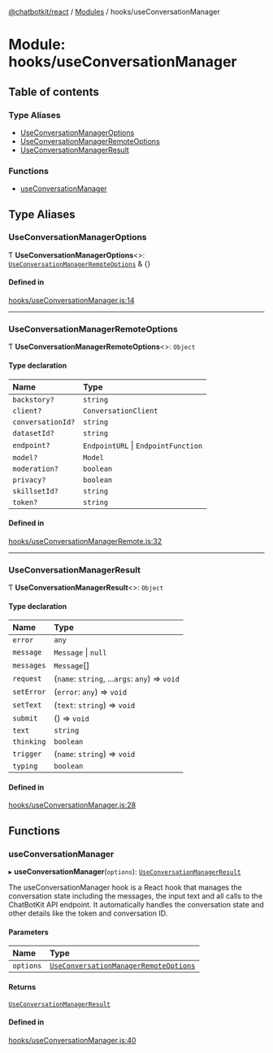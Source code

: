 [@chatbotkit/react](../README.md) / [Modules](../modules.md) / hooks/useConversationManager

# Module: hooks/useConversationManager

## Table of contents

### Type Aliases

- [UseConversationManagerOptions](hooks_useConversationManager.md#useconversationmanageroptions)
- [UseConversationManagerRemoteOptions](hooks_useConversationManager.md#useconversationmanagerremoteoptions)
- [UseConversationManagerResult](hooks_useConversationManager.md#useconversationmanagerresult)

### Functions

- [useConversationManager](hooks_useConversationManager.md#useconversationmanager)

## Type Aliases

### UseConversationManagerOptions

Ƭ **UseConversationManagerOptions**\<\>: [`UseConversationManagerRemoteOptions`](hooks_useConversationManager.md#useconversationmanagerremoteoptions) & {}

#### Defined in

[hooks/useConversationManager.js:14](https://github.com/chatbotkit/node-sdk/blob/main/packages/react/src/hooks/useConversationManager.js#L14)

___

### UseConversationManagerRemoteOptions

Ƭ **UseConversationManagerRemoteOptions**\<\>: `Object`

#### Type declaration

| Name | Type |
| :------ | :------ |
| `backstory?` | `string` |
| `client?` | `ConversationClient` |
| `conversationId?` | `string` |
| `datasetId?` | `string` |
| `endpoint?` | `EndpointURL` \| `EndpointFunction` |
| `model?` | `Model` |
| `moderation?` | `boolean` |
| `privacy?` | `boolean` |
| `skillsetId?` | `string` |
| `token?` | `string` |

#### Defined in

[hooks/useConversationManagerRemote.js:32](https://github.com/chatbotkit/node-sdk/blob/main/packages/react/src/hooks/useConversationManagerRemote.js#L32)

___

### UseConversationManagerResult

Ƭ **UseConversationManagerResult**\<\>: `Object`

#### Type declaration

| Name | Type |
| :------ | :------ |
| `error` | `any` |
| `message` | `Message` \| ``null`` |
| `messages` | `Message`[] |
| `request` | (`name`: `string`, ...`args`: `any`) => `void` |
| `setError` | (`error`: `any`) => `void` |
| `setText` | (`text`: `string`) => `void` |
| `submit` | () => `void` |
| `text` | `string` |
| `thinking` | `boolean` |
| `trigger` | (`name`: `string`) => `void` |
| `typing` | `boolean` |

#### Defined in

[hooks/useConversationManager.js:28](https://github.com/chatbotkit/node-sdk/blob/main/packages/react/src/hooks/useConversationManager.js#L28)

## Functions

### useConversationManager

▸ **useConversationManager**(`options`): [`UseConversationManagerResult`](hooks_useConversationManager.md#useconversationmanagerresult)

The useConversationManager hook is a React hook that manages the conversation
state including the messages, the input text and all calls to the ChatBotKit
API endpoint. It automatically handles the conversation state and other
details like the token and conversation ID.

#### Parameters

| Name | Type |
| :------ | :------ |
| `options` | [`UseConversationManagerRemoteOptions`](hooks_useConversationManager.md#useconversationmanagerremoteoptions) |

#### Returns

[`UseConversationManagerResult`](hooks_useConversationManager.md#useconversationmanagerresult)

#### Defined in

[hooks/useConversationManager.js:40](https://github.com/chatbotkit/node-sdk/blob/main/packages/react/src/hooks/useConversationManager.js#L40)

